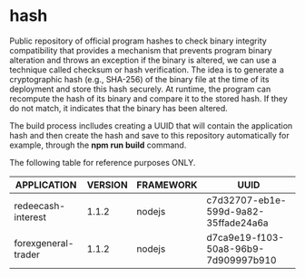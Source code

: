 # hash

Public repository of official program hashes to check binary integrity compatibility that provides a mechanism that prevents program binary alteration and throws an exception if the binary is altered, we can use a technique called checksum or hash verification. The idea is to generate a cryptographic hash (e.g., SHA-256) of the binary file at the time of its deployment and store this hash securely. At runtime, the program can recompute the hash of its binary and compare it to the stored hash. If they do not match, it indicates that the binary has been altered.

The build process inclludes creating a UUID that will contain the application hash and then create the hash and save to this repository automatically for example, through the **npm run build** command.

The following table for reference purposes ONLY.

| APPLICATION        | VERSION | FRAMEWORK | UUID                                 |
| ------------------ | ------- | --------- | ------------------------------------ |
| redeecash-interest | 1.1.2   | nodejs    | c7d32707-eb1e-599d-9a82-35ffade24a6a |
|forexgeneral-trader|1.1.2|nodejs|d7ca9e19-f103-50a8-96b9-7d909997b910|

